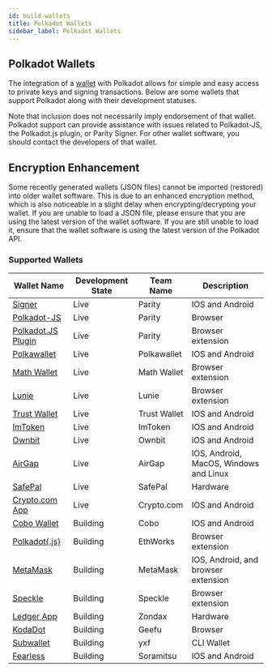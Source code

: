 ```yaml
---
id: build-wallets
title: Polkadot Wallets
sidebar_label: Polkadot Wallets
---
```


## Polkadot Wallets

The integration of a [wallet](https://wiki.polkadot.network/docs/en/glossary#wallet) with Polkadot
allows for simple and easy access to private keys and signing transactions. Below are some wallets
that support Polkadot along with their development statuses.

Note that inclusion does not necessarily imply endorsement of that wallet. Polkadot support can
provide assistance with issues related to Polkadot-JS, the Polkadot.js plugin, or Parity Signer. For
other wallet software, you should contact the developers of that wallet.

## Encryption Enhancement

Some recently generated wallets (JSON files) cannot be imported (restored) into older wallet
software. This is due to an enhanced encryption method, which is also noticeable in a slight delay
when encrypting/decrypting your wallet. If you are unable to load a JSON file, please ensure that
you are using the latest version of the wallet software. If you are still unable to load it, ensure
that the wallet software is using the latest version of the Polkadot API.

### Supported Wallets

| Wallet Name                                                        | Development State | Team Name    | Description                            |
| ------------------------------------------------------------------ | ----------------- | ------------ | -------------------------------------- |
| [Signer](https://www.parity.io/signer/)                            | Live              | Parity       | IOS and Android                        |
| [Polkadot-JS](https://polkadot.js.org/apps/#/accounts)             | Live              | Parity       | Browser                                |
| [Polkadot.JS Plugin](https://github.com/polkadot-js/extension)     | Live              | Parity       | Browser extension                      |
| [Polkawallet](https://polkawallet.io/)                             | Live              | Polkawallet  | IOS and Android                        |
| [Math Wallet](https://www.mathwallet.org/kusama-wallet/en/)        | Live              | Math Wallet  | Browser extension                      |
| [Lunie](https://lunie.io/)                                         | Live              | Lunie        | Browser extension                      |
| [Trust Wallet](https://trustwallet.com/)                           | Live              | Trust Wallet | IOS and Android                        |
| [ImToken](https://token.im/)                                       | Live              | ImToken      | IOS and Android                        |
| [Ownbit](https://ownbit.io/)                                       | Live              | Ownbit       | iOS and Android                        |
| [AirGap](https://airgap.it/)                                       | Live              | AirGap       | IOS, Android, MacOS, Windows and Linux |
| [SafePal](https://www.safepal.io/download)                         | Live              | SafePal      | Hardware                               |
| [Crypto.com App](https://crypto.com/en/index.html)                 | Live              | Crypto.com   | IOS and Android                        |
| [Cobo Wallet](https://cobo.com/)                                   | Building          | Cobo         | IOS and Android                        |
| [Polkadot{.js}](https://github.com/EthWorks/extension)             | Building          | EthWorks     | Browser extension                      |
| [MetaMask](https://metamask.io/index.html)                         | Building          | MetaMask     | IOS, Android, and browser extension    |
| [Speckle](https://github.com/GetSpeckle/speckle-browser-extension) | Building          | Speckle      | Browser extension                      |
| [Ledger App](https://zondax.ch/kusama.html#overview)               | Building          | Zondax       | Hardware                               |
| [KodaDot](https://kodadot.netlify.app/#/accounts)                  | Building          | Geefu        | Browser                                |
| [Subwallet](https://github.com/yxf/subwallet)                      | Building          | yxf          | CLI Wallet                             |
| [Fearless](https://soramitsu.co.jp/fearless)                       | Building          | Soramitsu    | IOS and Android                        |
